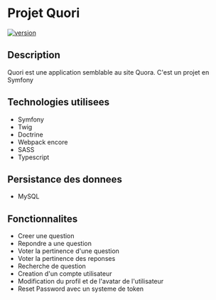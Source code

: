 # Projet Quori

[![version](https://img.shields.io/badge/version-1.0.0-yellow.svg)](https://semver.org)

## Description
Quori est une application semblable au site Quora.
C'est un projet en Symfony

## Technologies utilisees
* Symfony
* Twig
* Doctrine
* Webpack encore
* SASS
* Typescript

## Persistance des donnees
- MySQL

## Fonctionnalites
- Creer une question
- Repondre a une question
- Voter la pertinence d'une question
- Voter la pertinence des reponses
- Recherche de question
- Creation d'un compte utilisateur
- Modification du profil et de l'avatar de l'utilisateur
- Reset Password avec un systeme de token